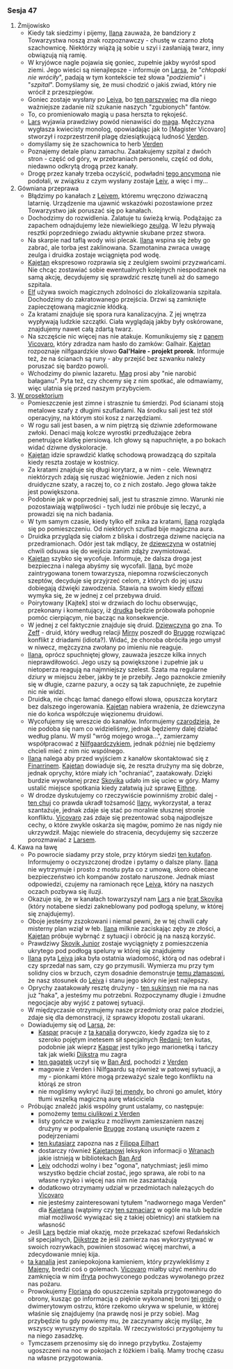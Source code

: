 ### Sesja 47
1. Żmijowisko
    - Kiedy tak siedzimy i pijemy, [Ilana](#g_ilana) zauważa, że bandziory z Towarzystwa noszą znak rozpoznawczy - chustę w czarno złotą szachownicę. Niektórzy wiążą ją sobie u szyi i zasłaniają twarz, inny obwiązują nią ramię.
    - W kryjówce nagle pojawia się goniec, zupełnie jakby wyrósł spod ziemi. Jego wieści są nienajlepsze - informuje on [Larsa](#p_lars), że "_chłopaki nie wróciły_", padają w tym kontekście też słowa "_podziemia_" i "_szpital_". Domyślamy się, że musi chodzić o jakiś zwiad, który nie wrócił z przeszpiegów.
    - Goniec zostaje wysłany po [Leiva](#p_leiv), bo [ten parszywiec](#p_lars) ma dla niego ważniejsze zadanie niż szukanie naszych "zgubionych" fantów.
    - To, co promieniowało magią u pasa herszta to rękojeść.
    - [Lars](#p_lars) wyjawia prawdziwy powód nienawiści do [maga](#p_florian_z_vicovaro). Mężczyzna wygłasza kwiecisty monolog, opowiadając jak to [Magister Vicovaro] stworzył i rozprzestrzenił plagę dziesiątkującą ludność [Verden](#l_verden).
    - domyślamy się że szachownica to herb [Verden](#l_verden)
    - Poznajemy detale planu zamachu. Zaatakujemy szpital z dwóch stron - część od góry, w przebraniach personelu, część od dołu, niedawno odkrytą drogą przez kanały.
    - Drogę przez kanały trzeba oczyścić, podwładni [tego ancymona](#p_lars) nie podołali, w związku z czym wysłany zostaje [Leiv](#p_leiv), a więc i my...
2. Gówniana przeprawa
    - Błądzimy po kanałach z [Leivem](#p_leiv), któremu wręczono dziwaczną latarnię. Urządzenie ma ujawnić wskazówki pozostawione przez Towarzystwo jak poruszać się po kanałach.
    - Dochodzimy do rozwidlenia. Zalatuje tu świeżą krwią. Podążając za zapachem odnajdujemy leże niewielkiego [zeulga](#b_zeulg). W leżu pływają resztki poprzedniego zwiadu aktywnie skubane przez stwora.
    - Na skarpie nad taflą wody wisi plecak. [Ilana](#g_ilana) wspina się żeby go zabrać, ale torba jest zaklinowana. Szamotanina zwraca uwagę zeulga i druidka zostaje wciągnięta pod wodę.
    - [Kajetan](#g_kajetan) ekspresowo rozprawia się z zeulgiem swoimi przyzwańcami. Nie chcąc zostawiać sobie ewentualnych kolejnych niespodzanek na samą akcję, decydujemy się sprawdzić resztę tuneli aż do samego szpitala.
    - [Elf](#g_kajetan) używa swoich magicznych zdolności do zlokalizowania szpitala. Dochodzimy do zakratowanego przejścia. Drzwi są zamknięte zapieczętowaną magicznie kłódką.
    - Za kratami znajduje się spora rura kanalizacyjna. Z jej wnętrza wypływają ludzkie szczątki. Ciała wyglądają jakby były oskórowane, znajdujemy nawet całą zdartą twarz.
    - Na szczęście nic więcej nas nie atakuje. Komunikujemy się z [panem Vicovaro](#p_florian_z_vicovaro), który zdradza nam hasło do zamków: Galhair. [Kajetan](#g_kajetan) rozpoznaje nilfgaardzkie słowo __Gal'Haire - projekt prorok__. Informuje też, że na ścianach są runy - aby przejść bez szwanku należy poruszać się bardzo powoli.
    - Wchodzimy do piwnic lazaretu. [Mag](#p_florian_z_vicovaro) prosi aby "nie narobić bałaganu". Pyta też, czy chcemy się z nim spotkać, ale odmawiamy, więc ulatnia się przed naszym przybyciem.
3. <a href="https://www.youtube.com/watch?v=viuwkMi_9jk">W prosektorium</a>
    - Pomieszczenie jest zimne i strasznie tu śmierdzi. Pod ścianami stoją metalowe szafy z długimi szufladami. Na środku sali jest też stół operacyjny, na którym stoi kosz z narzędziami. 
    - W rogu sali jest basen, a w nim piętrzą się dziwnie zdeformowane zwłoki. Denaci mają kolcze wyrostki przedłużające żebra penetrujące klatkę piersiową. Ich głowy są napuchnięte, a po bokach widać dziwne dyskoloracje.
    - [Kajetan](#g_kajetan) idzie sprawdzić klatkę schodową prowadzącą do szpitala kiedy reszta zostaje w kostnicy.
    - Za kratami znajduje się długi korytarz, a w nim - cele. Wewnątrz niektórzych zdają się ruszać więźniowie. Jeden z nich nosi druidyczne szaty, a raczej to, co z nich zostało. Jego głowa także jest powiększona.
    - Podobnie jak w poprzedniej sali, jest tu strasznie zimno. Warunki nie pozostawiają wątpliwości - tych ludzi nie próbuje się leczyć, a prowadzi się na nich badania.
    - W tym samym czasie, kiedy tylko elf znika za kratami, [Ilana](#g_ilana) rozgląda się po pomieszczeniu. Od niektórych szuflad bije magiczna aura.
    - Druidka przygląda się ciałom z bliska i dostrzega dziwne nacięcia na przedramionach. Odór jest tak mdlący, że [dziewczyna](#g_ilana) w ostatniej chwili odsuwa się do wejścia zanim zdąży zwymiotować.
    - [Kajetan](#g_kajetan) szybko się wycofuje. Informuje, że dalsza droga jest bezpieczna i nalega abyśmy się wycofali. [Ilana](#g_ilana), być może zaintrygowana tonem towarzysza, niepomna rozwścieczonych szeptów, decyduje się przyjrzeć celom, z których do jej uszu dobiegają dźwięki zawodzenia. Stawia na swoim kiedy [elfowi](#g_kajetan) wymyka się, że w jednej z cel przebywa druid.
    - Poirytowany [Kajtek] stoi w drzwiach do lochu obserwując, przekonany i komentujący, iż [drudka](#g_ilana) będzie próbowała pohopnie pomóc cierpiącym, nie bacząc na konsekwencje.
    - W jednej z cel faktycznie znajduje się druid. [Dziewczyna](#g_ilana) go zna. To [Zeff](#p_zeff) - druid, który według relacji [Mirny](#p_mirna) poszedł do [Brugge](#l_brugge) rozwiązać konflikt z driadami (idiota?). Widać, że choroba obróciła jego umysł w niwecz, mężczyzna zwołany po imieniu nie reaguje.
    - [Ilana](#g_ilana), oprócz spuchniętej głowy, zauważa jeszcze kilka innych nieprawdiłowości. Jego uszy są powiększone i zupełnie jak u nietoperza reagują na najmniejszy szelest. Szata ma regularne dziury w miejscu żeber, jakby te je przebiły. Jego paznokcie zmieniły się w długie, czarne pazury, a oczy są tak zapuchnięte, że zupełnie nic nie widzi.
    - Druidka, nie chcąc łamać danego elfowi słowa, opuszcza korytarz bez dalszego ingerowania. [Kajetan](#g_kajetan) nabiera wrażenia, że dziewczyna nie do końca współczuje więzionemu druidowi.
    - Wycofujemy się wreszcie do kanałów. Informujemy [czarodzieja](#p_florian_z_vicovaro), że nie podoba się nam co widzieliśmy, jednak będziemy dalej działać według planu. W myśl "wróg mojego wroga...", zamierzamy współpracować z [Nilfgaardczykiem](#p_florian_z_vicovaro), jednak później nie będziemy chcieli mieć z nim nic wspólnego.
    - [Ilana](#g_ilana) nalega aby przed wyjściem z kanałów skontaktować się z [Finarrinem](#p_druid_finarrin). [Kajetan](#g_kajetan) dowiaduje się, że reszta drużyny ma się dobrze, jednak oprychy, które miały ich "ochraniać", zaatakowały. Dzięki burdzie wywołanej przez [Skovika](#p_skovik) udało im się uciec w góry. Mamy ustalić miejsce spotkania kiedy załatwią już sprawę [Eithne](#p_eithne).
    - W drodze dyskutujemy co rzeczywiście powinniśmy zrobić dalej - [ten chuj](#p_lars) co prawda ukradł tożsamość [Ilany](#g_ilana), wykorzystał, a teraz szantażuje, jednak zdaje się stać po moralnie słusznej stronie konfliktu. [Vicovaro](#p_florian_z_vicovaro) zaś zdaje się prezentować sobą najpodlejsze cechy, o które zwykle oskarża się magów, pomimo że nas nigdy nie ukrzywdził. Mając niewiele do stracenia, decydujemy się szczerze porozmawiać z [Larsem](#p_lars).
4. Kawa na ławę
    - Po powrocie siadamy przy stole, przy którym siedzi [ten kutafon](#p_lars). Informujemy o oczyszczonej drodze i pytamy o dalsze plany. [Ilana](#g_ilana) nie wytrzymuje i prosto z mostu pyta co z umową, skoro obiecane bezpieczeństwo ich kompanów zostało naruszone. Jednak miast odpowiedzi, czujemy na ramionach ręce [Leiva](#p_leiv), który na naszych oczach pozbywa się iluzji.
    - Okazuje się, że w kanałach towarzyszył nam [Lars](#p_lars) a nie [brat Skovika](#p_leiv) (który notabene siedzi zakneblowany pod podłogą speluny, w której się znajdujemy).
    - Oboje jesteśmy zszokowani i niemal pewni, że w tej chwili cały misterny plan wziął w łeb. [Ilana](#g_ilana) milknie zaciskając zęby ze złości, a [Kajetan](#g_kajetan) próbuje wybrnąć z sytuacji i obrócić ją na naszą korzyść.
    - Prawdziwy [Skovik Junior](#p_leiv) zostaje wyciągnięty z pomieszczenia ukrytego pod podłogą speluny w której się znajdujemy
    - [Ilana](#g_ilana) pyta [Leiva](#p_leiv) jaka była ostatnia wiadomość, którą od nas odebrał i czy sprzedał nas sam, czy go przymusili. Wymierza mu przy tym solidny cios w brzuch, czym dosadnie demonstruje [temu złamasowi](#p_lars), że nasz stosunek do [Leiva](#p_leiv) i stanu jego skóry nie jest najlepszy. 
    - Oprychy zaatakowały resztę drużyny - [ten sukinsyn](#p_lars) nie ma na nas już "haka", a jesteśmy mu potrzebni. Rozpoczynamy długie i żmudne negocjacje aby wyjść z patowej sytuacji.
    - W międzyczasie otrzymujemy nasze przedmioty oraz palce złodziei, zdaje się dla demonstracji, iż sprawcy kłopotu zostali ukarani.
    - Dowiadujemy się od [Larsa](#p_lars), że:
        - [Kaspar](#p_kaspar) pracuje z [tą kanalią](#p_lars) dorywczo, kiedy zgadza się to z szeroko pojętym inetesem sił specjalnych [Redanii](#l_redania); ten kutas, podobnie jak wieprz [Kaspar](#p_kaspar) jest tylko jego marionetką i tańczy tak jak wielki [Dijkstra](#p_dijkstra) mu zagra
        - [ten gagatek](#p_lars) uczył się w [Ban Ard](#l_ban_ard), pochodzi z [Verden](#l_verden)
        - magowie z Verden i Nilfgaardu są również w patowej sytuacji, a my - pionkami które mogą przeważyć szale tego konfliktu na którąś ze stron
        - nie mogliśmy wykryć iluzji [tej mendy](#p_lars), bo chroni go amulet, który tłumi wszelką magiczną aurę właściciela
    - Próbując znaleźć jakiś wspólny grunt ustalamy, co następuje:
        - pomożemy [temu ciulikowi z Verden](#p_lars)
        - listy gończe w związku z możliwym zamieszaniem naszej drużyny w podpalenie [Brugge](#l_m_brugge) zostaną usunięte razem z podejrzeniami
        - [ten kutasiarz](#p_lars) zapozna nas z [Filippą Eilhart](#p_filippa_eilhart)
        - dostarczy również [Kajetanowi](#g_kajetan) leksykon informacji o [Wranach](#r_wran) jakie istnieją w bibliotekach [Ban Ard](#l_ban_ard)
        - [Leiv](#p_leiv) odchodzi wolny i bez "ogona", natychmiast; jeśli mimo wszystko będzie chciał zostać, jego sprawa, ale robi to na własne ryzyko i więcej nas nim nie zaszantażują
        - dodatkowo otrzymamy udział w przedmiotach należących do [Vicovaro](#p_florian_z_vicovaro)
        - nie jesteśmy zainteresowani tytułem "nadwornego maga Verden" dla [Kajetana](#g_kajetan) (wątpimy czy [ten szmaciarz](#p_lars) w ogóle ma lub będzie miał możliwość wywiązać się z takiej obietnicy) ani statkiem na własność
    - Jeśli [Lars](#p_lars) będzie miał okazję, może przekazać szefowi Redańskich sił specjalnych, [Dijkstrze](#p_dijkstra) że jeśli zamierza nas wykorzystywać w swoich rozrywkach, powinien stosować więcej marchwi, a zdecydowanie mniej kija.
    - [ta kanalia](#p_lars) jest zaniepokojona kamieniem, który przywlekliśmy z [Majeny](#l_mayena), bredzi coś o golemach. [Vicovaro](#p_florian_z_vicovaro) miałby użyć menhiru do zamknięcia w nim [ifryta](#b_djinni) pochwyconego podczas wywołanego przez nas pożaru.
    - Prowokujemy [Floriana](#p_florian_z_vicovaro) do opuszczenia szpitala przygotowanego do obrony, kusząc go informacją o pięknie wykonanej broni [tej gnidy](#p_lars) o dwimerytowym ostrzu, które rzekomo ukrywa w spelunie, w której właśnie się znajdujemy (na prawdę nosi je przy sobie). Mag przybędzie tu gdy powiemy mu, że zaczynamy akcję myśląc, że wszyscy wyruszymy do szpitala. W rzeczywistości przygotujemy tu na niego zasadzkę.
    - Tymczasem przenosimy się do innego przybytku. Zostajemy ugoszczeni na noc w pokojach z łóżkiem i balią. Mamy trochę czasu na własne przygotowania.